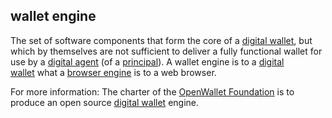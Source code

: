 ## wallet engine

<p class="c8"><span>The set of software components that form the core of a </span><span class="c2"><a class="c3" href="#h.sxnvf3f5v156">digital wallet</a></span><span>, but which by themselves are not sufficient to deliver a fully functional wallet for use by a </span><span class="c2"><a class="c3" href="#h.z3ugzt4hgdf6">digital agent</a></span><span>&nbsp;(of a </span><span class="c2"><a class="c3" href="#h.sydbe7rk6244">principal</a></span><span>). A wallet engine is to a </span><span class="c2"><a class="c3" href="#h.sxnvf3f5v156">digital wallet</a></span><span>&nbsp;what a </span><span class="c2"><a class="c3" href="https://www.google.com/url?q=https://en.wikipedia.org/wiki/Browser_engine&amp;sa=D&amp;source=editors&amp;ust=1706779842928628&amp;usg=AOvVaw03Cf-P1i1XtyCO-INyhwcb">browser engine</a></span><span class="c0">&nbsp;is to a web browser.</span></p><p class="c8"><span>For more information: The charter of the </span><span class="c2"><a class="c3" href="#h.271hay7m0g55">OpenWallet Foundation</a></span><span>&nbsp;is to produce an open source </span><span class="c2"><a class="c3" href="#h.sxnvf3f5v156">digital wallet</a></span><span class="c0">&nbsp;engine.</span></p>

